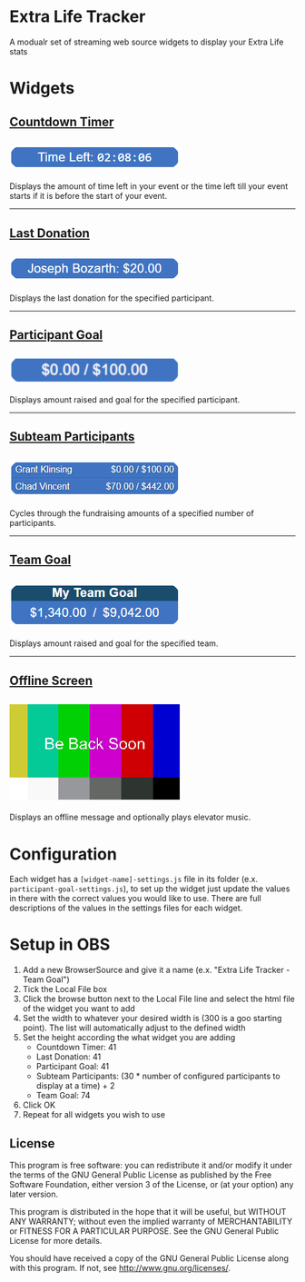 # Extra Life Tracker
A modualr set of streaming web source widgets to display your Extra Life stats

# Widgets

## [Countdown Timer](countdown-timer.md)
## ![Countdonw-Timer-Preview](images/Countdown-Timer-Preview.png)
Displays the amount of time left in your event or the time left till your event starts if it is before the start of your event.

<hr />

## [Last Donation](last-donation.md)
## ![Last-Donation-Preview](images/Last-Donation-Preview.png)
Displays the last donation for the specified participant.

<hr />

## [Participant Goal](participant-goal.md)
## ![Paticipant-Goal-Preview](images/Participant-Goal-Preview.png)
Displays amount raised and goal for the specified participant.

<hr />

## [Subteam Participants](widgets/subteam-participants.md)
## ![Subteam-Participants-Preview](images/Subteam-Participants-Preview.png)
Cycles through the fundraising amounts of a specified number of participants.

<hr />

## [Team Goal](widgets/team-goal.md)
## ![Team-Goal-Preview](images/Team-Goal-Preview.png)
Displays amount raised and goal for the specified team.

<hr />

## [Offline Screen](widgets/offline-screen.md)
## ![Offline-Screen-Preview](images/Offline-Screen-Preview.png)
Displays an offline message and optionally plays elevator music.


# Configuration
Each widget has a `[widget-name]-settings.js` file in its folder (e.x. `participant-goal-settings.js`), to set up the widget just update the values in there with the correct values you would like to use. There are full descriptions of the values in the settings files for each widget.

# Setup in OBS
1. Add a new BrowserSource and give it a name (e.x. "Extra Life Tracker - Team Goal")
2. Tick the Local File box
3. Click the browse button next to the Local File line and select the html file of the widget you want to add
4. Set the width to whatever your desired width is (300 is a goo starting point). The list will automatically adjust to the defined width
5. Set the height according the what widget you are adding
	- Countdown Timer: 41
	- Last Donation: 41
	- Participant Goal: 41
	- Subteam Participants: (30 * number of configured participants to display at a time) + 2
	- Team Goal: 74
6. Click OK
7. Repeat for all widgets you wish to use


## License
This program is free software: you can redistribute it and/or modify
it under the terms of the GNU General Public License as published by
the Free Software Foundation, either version 3 of the License, or
(at your option) any later version.

This program is distributed in the hope that it will be useful,
but WITHOUT ANY WARRANTY; without even the implied warranty of
MERCHANTABILITY or FITNESS FOR A PARTICULAR PURPOSE.  See the
GNU General Public License for more details.

You should have received a copy of the GNU General Public License
along with this program.  If not, see <http://www.gnu.org/licenses/>.
